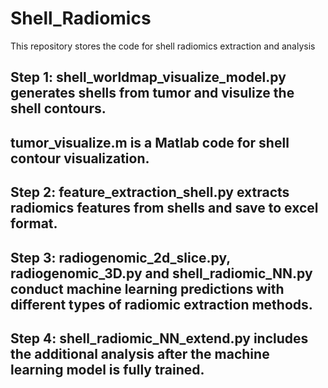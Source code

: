 # Shell_Radiomics
This repository stores the code for shell radiomics extraction and analysis

## Step 1: shell_worldmap_visualize_model.py generates shells from tumor and visulize the shell contours.

##         tumor_visualize.m is a Matlab code for shell contour visualization.

## Step 2: feature_extraction_shell.py extracts radiomics features from shells and save to excel format.

## Step 3: radiogenomic_2d_slice.py, radiogenomic_3D.py and shell_radiomic_NN.py conduct machine learning predictions with different types of radiomic extraction methods.

## Step 4: shell_radiomic_NN_extend.py includes the additional analysis after the machine learning model is fully trained.


